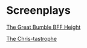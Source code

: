 # Screenplays

[The Great Bumble BFF Height](the-great-bumble-bff-heist.md)

[The Chris-tastrophe](the-chris-tastrophe.md)
